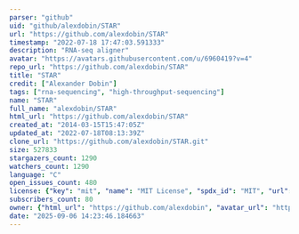 ```yaml
---
parser: "github"
uid: "github/alexdobin/STAR"
url: "https://github.com/alexdobin/STAR"
timestamp: "2022-07-18 17:47:03.591333"
description: "RNA-seq aligner"
avatar: "https://avatars.githubusercontent.com/u/6960419?v=4"
repo_url: "https://github.com/alexdobin/STAR"
title: "STAR"
credit: ["Alexander Dobin"]
tags: ["rna-sequencing", "high-throughput-sequencing"]
name: "STAR"
full_name: "alexdobin/STAR"
html_url: "https://github.com/alexdobin/STAR"
created_at: "2014-03-15T15:47:05Z"
updated_at: "2022-07-18T08:13:39Z"
clone_url: "https://github.com/alexdobin/STAR.git"
size: 527833
stargazers_count: 1290
watchers_count: 1290
language: "C"
open_issues_count: 480
license: {"key": "mit", "name": "MIT License", "spdx_id": "MIT", "url": "https://api.github.com/licenses/mit", "node_id": "MDc6TGljZW5zZTEz"}
subscribers_count: 80
owner: {"html_url": "https://github.com/alexdobin", "avatar_url": "https://avatars.githubusercontent.com/u/6960419?v=4", "login": "alexdobin", "type": "User"}
date: "2025-09-06 14:23:46.184663"
---
```

